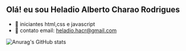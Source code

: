 ## Olá! eu sou Heladio Alberto Charao Rodrigues


- 🔭 iniciantes html,css e javascript
- 🌱 contato email: heladio.hacr@gmail.com

![Anurag's GitHub stats](https://github-readme-stats.vercel.app/api?username=Heladio122&show_icons=true&theme=chartreuse-dark)





